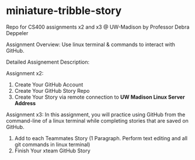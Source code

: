 # miniature-tribble-story
Repo for CS400 assignments x2 and x3 @ UW-Madison by Professor Debra Deppeler

Assignment Overview: Use linux terminal & commands to interact with GitHub.

Detailed Assignement Description:

Assignment x2:
1. Create Your GitHub Account
2. Create Your GitHub Story Repo
3. Create Your Story via remote connection to **UW Madison Linux Server Address**

Assignment x3:
In this assignment, you will practice using GitHub from the command-line of a linux terminal while completing stories that are saved on GitHub. 

1. Add to each Teammates Story (1 Paragraph. Perform text editing and all git commands in linux terminal)
2. Finish Your xteam GitHub Story

